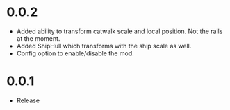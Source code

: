 # 0.0.2
- Added ability to transform catwalk scale and local position. Not the rails at the moment.
- Added ShipHull which transforms with the ship scale as well.
- Config option to enable/disable the mod.

# 0.0.1
- Release
